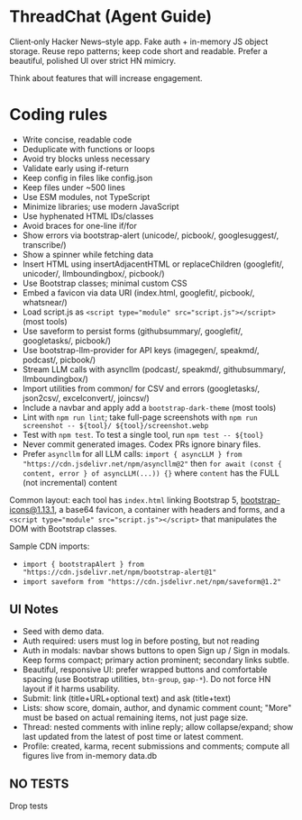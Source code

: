 # ThreadChat (Agent Guide)

Client‑only Hacker News–style app. Fake auth + in-memory JS object storage. Reuse repo patterns; keep code short and readable. Prefer a beautiful, polished UI over strict HN mimicry.

Think about features that will increase engagement.

# Coding rules

- Write concise, readable code
- Deduplicate with functions or loops
- Avoid try blocks unless necessary
- Validate early using if-return
- Keep config in files like config.json
- Keep files under ~500 lines
- Use ESM modules, not TypeScript
- Minimize libraries; use modern JavaScript
- Use hyphenated HTML IDs/classes
- Avoid braces for one-line if/for
- Show errors via bootstrap-alert (unicode/, picbook/, googlesuggest/, transcribe/)
- Show a spinner while fetching data
- Insert HTML using insertAdjacentHTML or replaceChildren (googlefit/, unicoder/, llmboundingbox/, picbook/)
- Use Bootstrap classes; minimal custom CSS
- Embed a favicon via data URI (index.html, googlefit/, picbook/, whatsnear/)
- Load script.js as `<script type="module" src="script.js"></script>` (most tools)
- Use saveform to persist forms (githubsummary/, googlefit/, googletasks/, picbook/)
- Use bootstrap-llm-provider for API keys (imagegen/, speakmd/, podcast/, picbook/)
- Stream LLM calls with asyncllm (podcast/, speakmd/, githubsummary/, llmboundingbox/)
- Import utilities from common/ for CSV and errors (googletasks/, json2csv/, excelconvert/, joincsv/)
- Include a navbar and apply add a `bootstrap-dark-theme` (most tools)
- Lint with `npm run lint`; take full-page screenshots with `npm run screenshot -- ${tool}/ ${tool}/screenshot.webp`
- Test with `npm test`. To test a single tool, run `npm test -- ${tool}`
- Never commit generated images. Codex PRs ignore binary files.
- Prefer `asyncllm` for all LLM calls: `import { asyncLLM } from "https://cdn.jsdelivr.net/npm/asyncllm@2"` then `for await (const { content, error } of asyncLLM(...)) {}` where `content` has the FULL (not incremental) content

Common layout: each tool has `index.html` linking Bootstrap 5, bootstrap-icons@1.13.1, a base64 favicon, a container with headers and forms, and a `<script type="module" src="script.js"></script>` that manipulates the DOM with Bootstrap classes.

Sample CDN imports:

- `import { bootstrapAlert } from "https://cdn.jsdelivr.net/npm/bootstrap-alert@1"`
- `import saveform from "https://cdn.jsdelivr.net/npm/saveform@1.2"`

## UI Notes

- Seed with demo data.
- Auth required: users must log in before posting, but not reading
- Auth in modals: navbar shows buttons to open Sign up / Sign in modals. Keep forms compact; primary action prominent; secondary links subtle.
- Beautiful, responsive UI: prefer wrapped buttons and comfortable spacing (use Bootstrap utilities, `btn-group`, `gap-*`). Do not force HN layout if it harms usability.
- Submit: link (title+URL+optional text) and ask (title+text)
- Lists: show score, domain, author, and dynamic comment count; "More" must be based on actual remaining items, not just page size.
- Thread: nested comments with inline reply; allow collapse/expand; show last updated from the latest of post time or latest comment.
- Profile: created, karma, recent submissions and comments; compute all figures live from in-memory data.db

## NO TESTS

Drop tests
